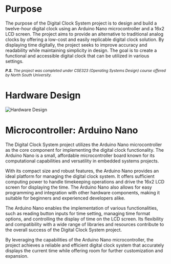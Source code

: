 # Purpose

The purpose of the Digital Clock System project is to design and build a twelve-hour digital clock using an Arduino Nano microcontroller and a 16x2 LCD screen. The project aims to provide an alternative to traditional analog clocks by offering a low-cost and easily replicable digital clock solution. By displaying time digitally, the project seeks to improve accuracy and readability while maintaining simplicity in design. The goal is to create a functional and accessible digital clock that can be utilized in various settings.

<sub> ****P.S.*** The project was completed under CSE323 (Operating Systems Design) course offered by North South University.*<sub/>

# Hardware Design

![Hardware Design](https://github.com/HR-Fahim/Microcontroller-Code-Implementation/assets/66734379/be3435f6-5b17-454d-84dc-c59fa023c3a0)

# Microcontroller: Arduino Nano

The Digital Clock System project utilizes the Arduino Nano microcontroller as the core component for implementing the digital clock functionality. The Arduino Nano is a small, affordable microcontroller board known for its computational capabilities and versatility in embedded systems projects.

With its compact size and robust features, the Arduino Nano provides an ideal platform for managing the digital clock system. It offers sufficient computing power to handle timekeeping operations and drive the 16x2 LCD screen for displaying the time. The Arduino Nano also allows for easy programming and integration with other hardware components, making it suitable for beginners and experienced developers alike.

The Arduino Nano enables the implementation of various functionalities, such as reading button inputs for time setting, managing time format options, and controlling the display of time on the LCD screen. Its flexibility and compatibility with a wide range of libraries and resources contribute to the overall success of the Digital Clock System project.

By leveraging the capabilities of the Arduino Nano microcontroller, the project achieves a reliable and efficient digital clock system that accurately displays the current time while offering room for further customization and expansion.
